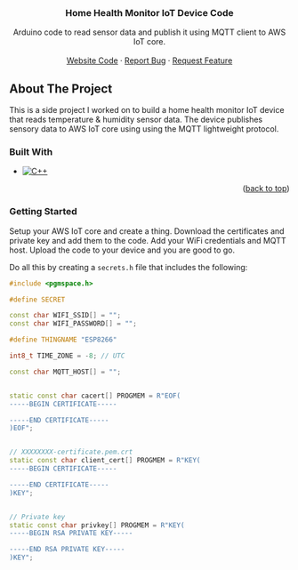 <!-- PROJECT LOGO -->
<br />
<div align="center">

 <h3 align="center">Home Health Monitor IoT Device Code</h3>

  <p align="center">
    Arduino code to read sensor data and publish it using MQTT client to AWS IoT core.
    <br />
    <br />
    <a href="https://github.com/charafmrah/home-health-monitor">Website Code</a>
    ·
    <a href="https://github.com/charafmrah/home-health-monitor-device/issues">Report Bug</a>
    ·
    <a href="https://github.com/charafmrah/home-health-monitor-device/issues">Request Feature</a>
  </p>
</div>

<!-- ABOUT THE PROJECT -->

## About The Project


This is a side project I worked on to build a home health monitor IoT device that reads temperature & humidity sensor data. The device publishes sensory data to AWS IoT core using using the MQTT lightweight protocol.

### Built With

- [![C++][cpp]][cpp-url]

<p align="right">(<a href="#readme-top">back to top</a>)</p>

### Getting Started

Setup your AWS IoT core and create a thing. Download the certificates and private key and add them to the code. Add your WiFi credentials and MQTT host. Upload the code to your device and you are good to go.

Do all this by creating a `secrets.h` file that includes the following:

```c++
#include <pgmspace.h>

#define SECRET

const char WIFI_SSID[] = "";
const char WIFI_PASSWORD[] = "";

#define THINGNAME "ESP8266"

int8_t TIME_ZONE = -8; // UTC

const char MQTT_HOST[] = "";


static const char cacert[] PROGMEM = R"EOF(
-----BEGIN CERTIFICATE-----

-----END CERTIFICATE-----
)EOF";


// XXXXXXXX-certificate.pem.crt
static const char client_cert[] PROGMEM = R"KEY(
-----BEGIN CERTIFICATE-----

-----END CERTIFICATE-----
)KEY";


// Private key
static const char privkey[] PROGMEM = R"KEY(
-----BEGIN RSA PRIVATE KEY-----

-----END RSA PRIVATE KEY-----
)KEY";
```

[license-shield]: https://img.shields.io/github/license/charafmrah/home-health-monitor.svg?style=for-the-badge
[license-url]: https://github.com/charafmrah/home-health-monitor/LICENSE.txt
[cpp]: https://img.shields.io/badge/c%2B%2B-044F88?style=for-the-badge&logo=c%2B%2B&logoColor=white
[cpp-url]: https://cplusplus.com/
